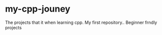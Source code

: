 # my-cpp-jouney
The projects that it when learning cpp.
My first repository..
Beginner frndly projects

